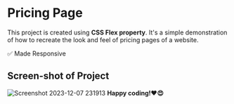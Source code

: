 # Pricing Page

This project is created using **CSS Flex property**. It's a simple demonstration of how to recreate the look and feel of pricing pages of a website.


✅ Made Responsive

## Screen-shot of Project
![Screenshot 2023-12-07 231913](https://github.com/Sriramprasath04/CSS-Minor-Projects/assets/109743739/232db8a4-4584-4826-a76f-d67601524616)
**Happy coding!❤️😍**




